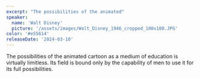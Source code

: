 ```yaml
---
excerpt: "The possibilities of the animated"
speaker:
  name: 'Walt Disney'
  picture: '/assets/images/Walt_Disney_1946_cropped_100x100.JPG'
color: '#e55614'
releaseDate: '2024-03-10'
---
```

The possibilities of the animated cartoon as a medium of education is virtually limitless. Its field is bound only by the capability of men to use it for its full possibilities.